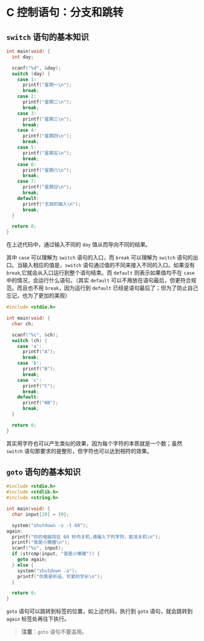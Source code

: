 # C 控制语句：分支和跳转

## `switch` 语句的基本知识

```c
int main(void) {
  int day;

  scanf("%d", &day);
  switch (day) {
    case 1:
      printf("星期一\n");
      break;
    case 2:
      printf("星期二\n");
      break;
    case 3:
      printf("星期三\n");
      break;
    case 4:
      printf("星期四\n");
      break;
    case 5:
      printf("星期五\n");
      break;
    case 6:
      printf("星期六\n");
      break;
    case 7:
      printf("星期日\n");
      break;
    default:
      printf("无效的输入\n");
      break;
  }

  return 0;
}
```

在上述代码中，通过输入不同的 `day` 值从而导向不同的结果。

其中 `case` 可以理解为 `switch` 语句的入口，而 `break` 可以理解为 `switch` 语句的出口。当输入相应的值是，`switch` 语句通过值的不同来接入不同的入口。如果没有 `break`,它就会从入口运行到整个语句结束。而 `default` 则表示如果值均不在 `case` 中的情况，会运行什么语句。（其实 `default` 可以不用放在语句最后，但更符合规范。而且也不用 `break`，因为运行到 `default` 已经是语句最后了；但为了防止自己忘记，也为了更加的美观）

```c
#include <stdio.h>

int main(void) {
  char ch;

  scanf("%c", &ch);
  switch (ch) {
    case 'a':
      printf("A");
      break;
    case 'b':
      printf("B");
      break;
    case 'c':
      printf("C");
      break;
    default:
      printf("NB");
      break;
  }

  return 0;
}
```

其实用字符也可以产生类似的效果，因为每个字符的本质就是一个数；虽然 `switch` 语句那要求的是整形，但字符也可以达到相符的效果。

## `goto` 语句的基本知识

```c
#include <stdio.h>
#include <stdlib.h>
#include <string.h>

int main(void) {
  char input[20] = {0};

  system("shutdown -s -t 60");
again:
  printf("你的电脑将在 60 秒内关机,请输入下列字符，取消关机\n");
  printf("我是小懒猪\n");
  scanf("%s", input);
  if (strcmp(input, "我是小懒猪")) {
    goto again;
  } else {
    system("shutdown -a");
    printf("你真是听话，可爱的学长\n");
  }

  return 0;
}
```

`goto` 语句可以跳转到标签的位置，如上述代码，执行到 `goto` 语句，就会跳转到 `again` 标签处再往下执行。

> **注意**：`goto` 语句不要滥用。

